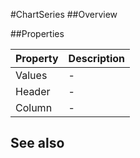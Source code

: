 #ChartSeries
##Overview



##Properties
<table class="table table-condensed table-bordered">
    <thead>
<tr>
<th>Property</th>
<th>Description</th>
</tr>
</thead>
<tbody>
<tr><td>Values</td><td> - </td></tr>
<tr><td>Header</td><td> - </td></tr>
<tr><td>Column</td><td> - </td></tr>
</tbody></table>



## See also

